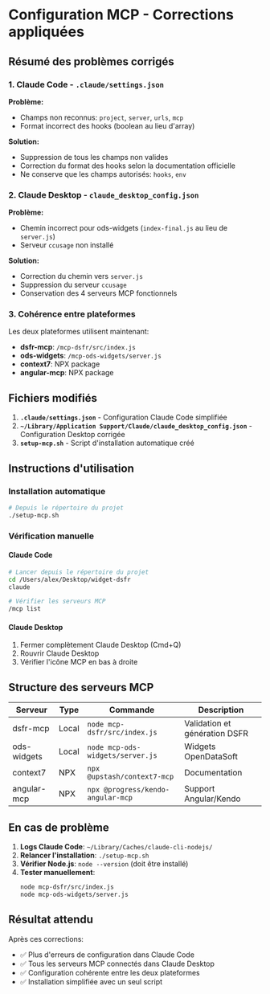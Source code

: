 # Configuration MCP - Corrections appliquées

## Résumé des problèmes corrigés

### 1. Claude Code - `.claude/settings.json`

**Problème:**
- Champs non reconnus: `project`, `server`, `urls`, `mcp`
- Format incorrect des hooks (boolean au lieu d'array)

**Solution:**
- Suppression de tous les champs non valides
- Correction du format des hooks selon la documentation officielle
- Ne conserve que les champs autorisés: `hooks`, `env`

### 2. Claude Desktop - `claude_desktop_config.json`

**Problème:**
- Chemin incorrect pour ods-widgets (`index-final.js` au lieu de `server.js`)
- Serveur `ccusage` non installé

**Solution:**
- Correction du chemin vers `server.js`
- Suppression du serveur `ccusage`
- Conservation des 4 serveurs MCP fonctionnels

### 3. Cohérence entre plateformes

Les deux plateformes utilisent maintenant:
- **dsfr-mcp**: `/mcp-dsfr/src/index.js`
- **ods-widgets**: `/mcp-ods-widgets/server.js`
- **context7**: NPX package
- **angular-mcp**: NPX package

## Fichiers modifiés

1. **`.claude/settings.json`** - Configuration Claude Code simplifiée
2. **`~/Library/Application Support/Claude/claude_desktop_config.json`** - Configuration Desktop corrigée
3. **`setup-mcp.sh`** - Script d'installation automatique créé

## Instructions d'utilisation

### Installation automatique

```bash
# Depuis le répertoire du projet
./setup-mcp.sh
```

### Vérification manuelle

#### Claude Code
```bash
# Lancer depuis le répertoire du projet
cd /Users/alex/Desktop/widget-dsfr
claude

# Vérifier les serveurs MCP
/mcp list
```

#### Claude Desktop
1. Fermer complètement Claude Desktop (Cmd+Q)
2. Rouvrir Claude Desktop
3. Vérifier l'icône MCP en bas à droite

## Structure des serveurs MCP

| Serveur | Type | Commande | Description |
|---------|------|----------|-------------|
| dsfr-mcp | Local | `node mcp-dsfr/src/index.js` | Validation et génération DSFR |
| ods-widgets | Local | `node mcp-ods-widgets/server.js` | Widgets OpenDataSoft |
| context7 | NPX | `npx @upstash/context7-mcp` | Documentation |
| angular-mcp | NPX | `npx @progress/kendo-angular-mcp` | Support Angular/Kendo |

## En cas de problème

1. **Logs Claude Code**: `~/Library/Caches/claude-cli-nodejs/`
2. **Relancer l'installation**: `./setup-mcp.sh`
3. **Vérifier Node.js**: `node --version` (doit être installé)
4. **Tester manuellement**: 
   ```bash
   node mcp-dsfr/src/index.js
   node mcp-ods-widgets/server.js
   ```

## Résultat attendu

Après ces corrections:
- ✅ Plus d'erreurs de configuration dans Claude Code
- ✅ Tous les serveurs MCP connectés dans Claude Desktop
- ✅ Configuration cohérente entre les deux plateformes
- ✅ Installation simplifiée avec un seul script